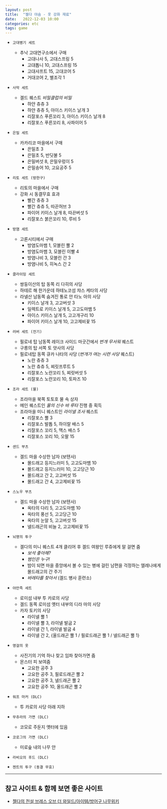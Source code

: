 ```yaml
---
layout: post
title:  "젤다 야숨 - 옷 강화 재료"
date:   2022-12-03 10:00
categories: etc
tags: game
---
```


- `고대병기 세트`
  - 추낙 고대연구소에서 구매
    - 고대나사 5, 고대스프링 5
    - 고대톱니 10, 고대스프링 15
    - 고대샤프트 15, 고대코어 5
    - 거대코어 2, 별조각 1

- `사막 세트`
  - 겔드 퀘스트 *비밀클럽의 비밀*
    - 하얀 츄츄 3
    - 하얀 츄츄 5, 아이스 키이스 날개 3
    - 리잘포스 푸른꼬리 3, 아이스 키이스 날개 8
    - 리잘포스 푸른꼬리 8, 사파이어 5

- `은밀 세트`
  - 카카리코 마을에서 구매
    - 은밀초 3
    - 은밀초 5, 반딧불 5
    - 은밀버섯 8, 은밀우렁이 5
    - 은밀송어 10, 고요공주 5

- `리토 세트 (방한구)`
  - 리토의 마을에서 구매
  - 강화 시 동결무효 효과
    - 빨간 츄츄 3
    - 빨간 츄츄 5, 따끈허브 3
    - 파이어 키이스 날개 8, 따끈버섯 5
    - 리잘포스 붉은꼬리 10, 루비 5

- `방염 세트`
  - 고론시티에서 구매
    - 방염도마뱀 1, 모블린 뿔 2
    - 방염도마뱀 3, 모블린 이빨 4
    - 방염나비 3, 모블린 간 3
    - 방염나비 5, 히녹스 간 2

- `클라이밍 세트`
  - 쌍둥이산의 탑 동쪽 리 다히의 사당
  - 하테르 해 한가운데 하테노코섬 챠스 케타의 사당
  - 라넬산 남동쪽 숨겨진 통로 안 타노 아의 사당
    - 키이스 날개 3, 고고버섯 3
    - 일렉트로 키이스 날개 5, 고고도마뱀 5
    - 아이스 키이스 날개 5, 고고개구리 10
    - 파이어 키이스 날개 10, 고고제비꽃 15

- `러버 세트 (전기)`
  - 필로네 탑 남동쪽 레이크 사이드 마굿간에서 *번개 무서워* 퀘스트
  - 구릉의 탑 서쪽 토 얏사의 사당
  - 필로네탑 동쪽 큐카 나타의 사당 (*번개가 여는 시련 사당* 퀘스트)
    - 노란 츄츄 3
    - 노란 츄츄 5, 찌릿프루트 5
    - 리잘포스 노란꼬리 5, 찌릿버섯 5
    - 리잘포스 노란꼬리 10, 토파즈 10

- `조라 세트 (물)`
  - 조라마을 북쪽 토토호 물 속 상자
  - 메인 퀘스트인 *물의 신수 바 루타* 진행 중 획득
  - 조라마을 미니 퀘스트인 *라이넬 조사* 퀘스트
    - 리잘포스 뿔 3
    - 리잘포스 발톱 5, 하이랄 배스 5
    - 리잘포스 꼬리 5, 맥스 배스 5
    - 리잘포스 꼬리 10, 오팔 15

- `샌드 부츠`
  - 겔드 마을 수상한 남자 (보텐사)
    - 몰드래고 등지느러미 5, 고고도마뱀 10
    - 몰드래고 등지느러미 10, 고고당근 10
    - 몰드래고 간 2, 고고버섯 15
    - 몰드래고 간 4, 고고제비꽃 15

- `스노우 부츠`
  - 겔드 마을 수상한 남자 (보텐사)
    - 옥타의 다리 5, 고고도마뱀 10
    - 옥타의 풍선 5, 고고당근 10
    - 옥타의 눈알 5, 고고버섯 15
    - 넬드래곤의 비늘 2, 고고제비꽃 15

- `뇌명의 투구`
  - 겔다의 미니 퀘스트 4개 클리어 후 겔드 여왕인 루쥬에게 말 걸면 줌
    - *보석 좋아해?*
    - *범인은 누구!*
    - 밤이 되면 마을 중앙에서 볼 수 있는 병에 걸린 남편을 걱정하는 엘레나에게 몰드래고의 간 주기
    - *바레타를 찾아서* (겔드 병사 훈련소)
 
- `야만족 세트`
  - 로미섬 내부 투 카로의 사당
  - 겔드 동쪽 로미섬 옛터 내부의 디라 마의 사당
  - 카자 토키의 사당
    - 라이넬 뿔 1
    - 라이넬 뿔 3, 라이넬 발굽 2
    - 라이넬 간 1, 라이넬 발굽 4
    - 라이넬 간 2, {올드래곤 뿔 1 / 필로드래곤 뿔 1 / 넬드래곤 뿔 1}

- `영걸의 옷`
  - 사진기의 기억 하나 찾고 임파 찾아가면 줌
  - 몬스터 피 보여줌
    - 고요한 공주 3
    - 고요한 공주 3, 필로드래곤 뿔 2
    - 고요한 공주 3, 넬드래곤 뿔 2
    - 고요한 공주 10, 올드래곤 뿔 2
    
- `워프 마커 (DLC)`
  - 투 카로의 사당 아래 지하

- `무쥬라의 가면 (DLC)`
  - 코모로 주둔지 옛터에 있음

- `코로그의 가면 (DLC)`
  - 미로숲 내의 나무 안

- `라비오의 후드 (DLC)`

- `젠트의 투구 (동결 무효)`

---

## 참고 사이트 & 함께 보면 좋은 사이트

* [젤다의 전설 브레스 오브 더 와일드/아이템/방어구 나무위키](https://namu.wiki/w/%EC%A0%A4%EB%8B%A4%EC%9D%98%20%EC%A0%84%EC%84%A4%20%EB%B8%8C%EB%A0%88%EC%8A%A4%20%EC%98%A4%EB%B8%8C%20%EB%8D%94%20%EC%99%80%EC%9D%BC%EB%93%9C/%EC%95%84%EC%9D%B4%ED%85%9C/%EB%B0%A9%EC%96%B4%EA%B5%AC#s-5.1)